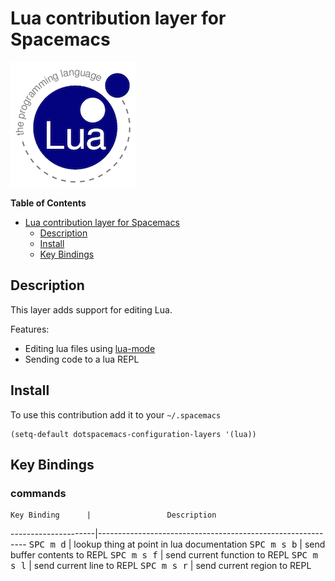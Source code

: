 # Lua contribution layer for Spacemacs

![logo](img/lua.gif)

<!-- markdown-toc start - Don't edit this section. Run M-x markdown-toc/generate-toc again -->
**Table of Contents**

- [Lua contribution layer for Spacemacs](#lua-contribution-layer-for-spacemacs)
    - [Description](#description)
    - [Install](#install)
    - [Key Bindings](#key-bindings)

<!-- markdown-toc end -->

## Description

This layer adds support for editing Lua.

Features:
- Editing lua files using [lua-mode][]
- Sending code to a lua REPL

## Install

To use this contribution add it to your `~/.spacemacs`

```elisp
(setq-default dotspacemacs-configuration-layers '(lua))
```

## Key Bindings

### commands

    Key Binding      |                 Description
---------------------|------------------------------------------------------------
<kbd>SPC m d</kbd>   | lookup thing at point in lua documentation
<kbd>SPC m s b</kbd> | send buffer contents to REPL
<kbd>SPC m s f</kbd> | send current function to REPL
<kbd>SPC m s l</kbd> | send current line to REPL
<kbd>SPC m s r</kbd> | send current region to REPL

[lua-mode]: https://github.com/immerrr/lua-mode 
